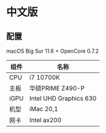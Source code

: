 # 中文版

## 配置

macOS Big Sur 11.6 + OpenCore 0.7.2

| 组件 | 名称                                   |
| ---- | -------------------------------------- |
| CPU  | i7 10700K                               |
| 主板 | 华硕PRIME Z490-P |
| iGPU | Intel UHD Graphics 630                 |
| 机型 | iMac 20,1                              |
| 网卡 | Intel ax200                              |


